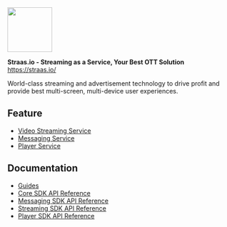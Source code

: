 <img src="https://straas.io/images/Straas-logo.png" height="100">

**Straas.io - Streaming as a Service, Your Best OTT Solution**   
https://straas.io/

World-class streaming and advertisement technology to drive profit and provide best multi-screen,
multi-device user experiences.

## Feature

- [Video Streaming Service](https://github.com/Straas/Straas-iOS-sdk/wiki/Streaming)
- [Messaging Service](https://github.com/Straas/Straas-iOS-sdk/wiki/Messaging-Installation)
- [Player Service](https://github.com/Straas/Straas-iOS-sdk/wiki/Player-sdk)

## Documentation

- [Guides](https://github.com/Straas/Straas-iOS-sdk/wiki)
- [Core SDK API Reference](https://straas.github.io/Straas-iOS-sdk/StraaSCoreSDK/)
- [Messaging SDK API Reference](https://straas.github.io/Straas-iOS-sdk/StraaSMessagingSDK/)
- [Streaming SDK API Reference](https://straas.github.io/Straas-iOS-sdk/StraaSStreamingSDK/)
- [Player SDK API Reference](https://straas.github.io/Straas-iOS-sdk/StraaSPlayerSDK/)
